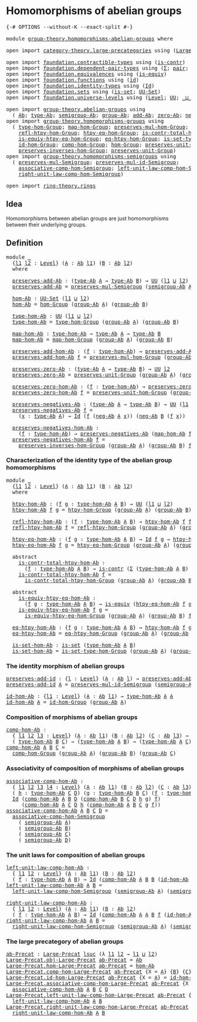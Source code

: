 # Homomorphisms of abelian groups

<pre class="Agda"><a id="44" class="Symbol">{-#</a> <a id="48" class="Keyword">OPTIONS</a> <a id="56" class="Pragma">--without-K</a> <a id="68" class="Pragma">--exact-split</a> <a id="82" class="Symbol">#-}</a>

<a id="87" class="Keyword">module</a> <a id="94" href="group-theory.homomorphisms-abelian-groups.html" class="Module">group-theory.homomorphisms-abelian-groups</a> <a id="136" class="Keyword">where</a>

<a id="143" class="Keyword">open</a> <a id="148" class="Keyword">import</a> <a id="155" href="category-theory.large-precategories.html" class="Module">category-theory.large-precategories</a> <a id="191" class="Keyword">using</a> <a id="197" class="Symbol">(</a><a id="198" href="category-theory.large-precategories.html#668" class="Record">Large-Precat</a><a id="210" class="Symbol">)</a>

<a id="213" class="Keyword">open</a> <a id="218" class="Keyword">import</a> <a id="225" href="foundation.contractible-types.html" class="Module">foundation.contractible-types</a> <a id="255" class="Keyword">using</a> <a id="261" class="Symbol">(</a><a id="262" href="foundation-core.contractible-types.html#1006" class="Function">is-contr</a><a id="270" class="Symbol">)</a>
<a id="272" class="Keyword">open</a> <a id="277" class="Keyword">import</a> <a id="284" href="foundation.dependent-pair-types.html" class="Module">foundation.dependent-pair-types</a> <a id="316" class="Keyword">using</a> <a id="322" class="Symbol">(</a><a id="323" href="foundation-core.dependent-pair-types.html#515" class="Record">Σ</a><a id="324" class="Symbol">;</a> <a id="326" href="foundation-core.dependent-pair-types.html#588" class="InductiveConstructor">pair</a><a id="330" class="Symbol">;</a> <a id="332" href="foundation-core.dependent-pair-types.html#605" class="Field">pr1</a><a id="335" class="Symbol">;</a> <a id="337" href="foundation-core.dependent-pair-types.html#617" class="Field">pr2</a><a id="340" class="Symbol">)</a>
<a id="342" class="Keyword">open</a> <a id="347" class="Keyword">import</a> <a id="354" href="foundation.equivalences.html" class="Module">foundation.equivalences</a> <a id="378" class="Keyword">using</a> <a id="384" class="Symbol">(</a><a id="385" href="foundation-core.equivalences.html#1556" class="Function">is-equiv</a><a id="393" class="Symbol">)</a>
<a id="395" class="Keyword">open</a> <a id="400" class="Keyword">import</a> <a id="407" href="foundation.functions.html" class="Module">foundation.functions</a> <a id="428" class="Keyword">using</a> <a id="434" class="Symbol">(</a><a id="435" href="foundation-core.functions.html#322" class="Function">id</a><a id="437" class="Symbol">)</a>
<a id="439" class="Keyword">open</a> <a id="444" class="Keyword">import</a> <a id="451" href="foundation.identity-types.html" class="Module">foundation.identity-types</a> <a id="477" class="Keyword">using</a> <a id="483" class="Symbol">(</a><a id="484" href="foundation-core.identity-types.html#1767" class="Datatype">Id</a><a id="486" class="Symbol">)</a>
<a id="488" class="Keyword">open</a> <a id="493" class="Keyword">import</a> <a id="500" href="foundation.sets.html" class="Module">foundation.sets</a> <a id="516" class="Keyword">using</a> <a id="522" class="Symbol">(</a><a id="523" href="foundation-core.sets.html#1113" class="Function">is-set</a><a id="529" class="Symbol">;</a> <a id="531" href="foundation-core.sets.html#1190" class="Function">UU-Set</a><a id="537" class="Symbol">)</a>
<a id="539" class="Keyword">open</a> <a id="544" class="Keyword">import</a> <a id="551" href="foundation.universe-levels.html" class="Module">foundation.universe-levels</a> <a id="578" class="Keyword">using</a> <a id="584" class="Symbol">(</a><a id="585" href="Agda.Primitive.html#597" class="Postulate">Level</a><a id="590" class="Symbol">;</a> <a id="592" href="foundation-core.universe-levels.html#235" class="Primitive">UU</a><a id="594" class="Symbol">;</a> <a id="596" href="Agda.Primitive.html#810" class="Primitive Operator">_⊔_</a><a id="599" class="Symbol">;</a> <a id="601" href="Agda.Primitive.html#780" class="Primitive">lsuc</a><a id="605" class="Symbol">)</a>

<a id="608" class="Keyword">open</a> <a id="613" class="Keyword">import</a> <a id="620" href="group-theory.abelian-groups.html" class="Module">group-theory.abelian-groups</a> <a id="648" class="Keyword">using</a>
  <a id="656" class="Symbol">(</a> <a id="658" href="group-theory.abelian-groups.html#2463" class="Function">Ab</a><a id="660" class="Symbol">;</a> <a id="662" href="group-theory.abelian-groups.html#2677" class="Function">type-Ab</a><a id="669" class="Symbol">;</a> <a id="671" href="group-theory.abelian-groups.html#3597" class="Function">semigroup-Ab</a><a id="683" class="Symbol">;</a> <a id="685" href="group-theory.abelian-groups.html#2531" class="Function">group-Ab</a><a id="693" class="Symbol">;</a> <a id="695" href="group-theory.abelian-groups.html#3024" class="Function">add-Ab</a><a id="701" class="Symbol">;</a> <a id="703" href="group-theory.abelian-groups.html#3934" class="Function">zero-Ab</a><a id="710" class="Symbol">;</a> <a id="712" href="group-theory.abelian-groups.html#4572" class="Function">neg-Ab</a><a id="718" class="Symbol">)</a>
<a id="720" class="Keyword">open</a> <a id="725" class="Keyword">import</a> <a id="732" href="group-theory.homomorphisms-groups.html" class="Module">group-theory.homomorphisms-groups</a> <a id="766" class="Keyword">using</a>
  <a id="774" class="Symbol">(</a> <a id="776" href="group-theory.homomorphisms-groups.html#1617" class="Function">type-hom-Group</a><a id="790" class="Symbol">;</a> <a id="792" href="group-theory.homomorphisms-groups.html#1746" class="Function">map-hom-Group</a><a id="805" class="Symbol">;</a> <a id="807" href="group-theory.homomorphisms-groups.html#1832" class="Function">preserves-mul-hom-Group</a><a id="830" class="Symbol">;</a> <a id="832" href="group-theory.homomorphisms-groups.html#2672" class="Function">htpy-hom-Group</a><a id="846" class="Symbol">;</a>
    <a id="852" href="group-theory.homomorphisms-groups.html#2812" class="Function">refl-htpy-hom-Group</a><a id="871" class="Symbol">;</a> <a id="873" href="group-theory.homomorphisms-groups.html#2989" class="Function">htpy-eq-hom-Group</a><a id="890" class="Symbol">;</a> <a id="892" href="group-theory.homomorphisms-groups.html#3184" class="Function">is-contr-total-htpy-hom-Group</a><a id="921" class="Symbol">;</a>
    <a id="927" href="group-theory.homomorphisms-groups.html#3459" class="Function">is-equiv-htpy-eq-hom-Group</a><a id="953" class="Symbol">;</a> <a id="955" href="group-theory.homomorphisms-groups.html#3909" class="Function">eq-htpy-hom-Group</a><a id="972" class="Symbol">;</a> <a id="974" href="group-theory.homomorphisms-groups.html#4077" class="Function">is-set-type-hom-Group</a><a id="995" class="Symbol">;</a>
    <a id="1001" href="group-theory.homomorphisms-groups.html#2074" class="Function">id-hom-Group</a><a id="1013" class="Symbol">;</a> <a id="1015" href="group-theory.homomorphisms-groups.html#2243" class="Function">comp-hom-Group</a><a id="1029" class="Symbol">;</a> <a id="1031" href="group-theory.homomorphisms-groups.html#4228" class="Function">hom-Group</a><a id="1040" class="Symbol">;</a> <a id="1042" href="group-theory.homomorphisms-groups.html#5799" class="Function">preserves-unit-hom-Group</a><a id="1066" class="Symbol">;</a>
    <a id="1072" href="group-theory.homomorphisms-groups.html#7312" class="Function">preserves-inverses-hom-Group</a><a id="1100" class="Symbol">;</a> <a id="1102" href="group-theory.homomorphisms-groups.html#5658" class="Function">preserves-unit-Group</a><a id="1122" class="Symbol">)</a>
<a id="1124" class="Keyword">open</a> <a id="1129" class="Keyword">import</a> <a id="1136" href="group-theory.homomorphisms-semigroups.html" class="Module">group-theory.homomorphisms-semigroups</a> <a id="1174" class="Keyword">using</a>
  <a id="1182" class="Symbol">(</a> <a id="1184" href="group-theory.homomorphisms-semigroups.html#1922" class="Function">preserves-mul-Semigroup</a><a id="1207" class="Symbol">;</a> <a id="1209" href="group-theory.homomorphisms-semigroups.html#4537" class="Function">preserves-mul-id-Semigroup</a><a id="1235" class="Symbol">;</a>
    <a id="1241" href="group-theory.homomorphisms-semigroups.html#5530" class="Function">associative-comp-hom-Semigroup</a><a id="1271" class="Symbol">;</a> <a id="1273" href="group-theory.homomorphisms-semigroups.html#6121" class="Function">left-unit-law-comp-hom-Semigroup</a><a id="1305" class="Symbol">;</a>
    <a id="1311" href="group-theory.homomorphisms-semigroups.html#6494" class="Function">right-unit-law-comp-hom-Semigroup</a><a id="1344" class="Symbol">)</a>

<a id="1347" class="Keyword">open</a> <a id="1352" class="Keyword">import</a> <a id="1359" href="ring-theory.rings.html" class="Module">ring-theory.rings</a>
</pre>
## Idea

Homomorphisms between abelian groups are just homomorphisms between their underlying groups.

## Definition

<pre class="Agda"><a id="1508" class="Keyword">module</a> <a id="1515" href="group-theory.homomorphisms-abelian-groups.html#1515" class="Module">_</a>
  <a id="1519" class="Symbol">{</a><a id="1520" href="group-theory.homomorphisms-abelian-groups.html#1520" class="Bound">l1</a> <a id="1523" href="group-theory.homomorphisms-abelian-groups.html#1523" class="Bound">l2</a> <a id="1526" class="Symbol">:</a> <a id="1528" href="Agda.Primitive.html#597" class="Postulate">Level</a><a id="1533" class="Symbol">}</a> <a id="1535" class="Symbol">(</a><a id="1536" href="group-theory.homomorphisms-abelian-groups.html#1536" class="Bound">A</a> <a id="1538" class="Symbol">:</a> <a id="1540" href="group-theory.abelian-groups.html#2463" class="Function">Ab</a> <a id="1543" href="group-theory.homomorphisms-abelian-groups.html#1520" class="Bound">l1</a><a id="1545" class="Symbol">)</a> <a id="1547" class="Symbol">(</a><a id="1548" href="group-theory.homomorphisms-abelian-groups.html#1548" class="Bound">B</a> <a id="1550" class="Symbol">:</a> <a id="1552" href="group-theory.abelian-groups.html#2463" class="Function">Ab</a> <a id="1555" href="group-theory.homomorphisms-abelian-groups.html#1523" class="Bound">l2</a><a id="1557" class="Symbol">)</a>
  <a id="1561" class="Keyword">where</a>
  
  <a id="1572" href="group-theory.homomorphisms-abelian-groups.html#1572" class="Function">preserves-add-Ab</a> <a id="1589" class="Symbol">:</a> <a id="1591" class="Symbol">(</a><a id="1592" href="group-theory.abelian-groups.html#2677" class="Function">type-Ab</a> <a id="1600" href="group-theory.homomorphisms-abelian-groups.html#1536" class="Bound">A</a> <a id="1602" class="Symbol">→</a> <a id="1604" href="group-theory.abelian-groups.html#2677" class="Function">type-Ab</a> <a id="1612" href="group-theory.homomorphisms-abelian-groups.html#1548" class="Bound">B</a><a id="1613" class="Symbol">)</a> <a id="1615" class="Symbol">→</a> <a id="1617" href="foundation-core.universe-levels.html#235" class="Primitive">UU</a> <a id="1620" class="Symbol">(</a><a id="1621" href="group-theory.homomorphisms-abelian-groups.html#1520" class="Bound">l1</a> <a id="1624" href="Agda.Primitive.html#810" class="Primitive Operator">⊔</a> <a id="1626" href="group-theory.homomorphisms-abelian-groups.html#1523" class="Bound">l2</a><a id="1628" class="Symbol">)</a>
  <a id="1632" href="group-theory.homomorphisms-abelian-groups.html#1572" class="Function">preserves-add-Ab</a> <a id="1649" class="Symbol">=</a> <a id="1651" href="group-theory.homomorphisms-semigroups.html#1922" class="Function">preserves-mul-Semigroup</a> <a id="1675" class="Symbol">(</a><a id="1676" href="group-theory.abelian-groups.html#3597" class="Function">semigroup-Ab</a> <a id="1689" href="group-theory.homomorphisms-abelian-groups.html#1536" class="Bound">A</a><a id="1690" class="Symbol">)</a> <a id="1692" class="Symbol">(</a><a id="1693" href="group-theory.abelian-groups.html#3597" class="Function">semigroup-Ab</a> <a id="1706" href="group-theory.homomorphisms-abelian-groups.html#1548" class="Bound">B</a><a id="1707" class="Symbol">)</a>

  <a id="1712" href="group-theory.homomorphisms-abelian-groups.html#1712" class="Function">hom-Ab</a> <a id="1719" class="Symbol">:</a> <a id="1721" href="foundation-core.sets.html#1190" class="Function">UU-Set</a> <a id="1728" class="Symbol">(</a><a id="1729" href="group-theory.homomorphisms-abelian-groups.html#1520" class="Bound">l1</a> <a id="1732" href="Agda.Primitive.html#810" class="Primitive Operator">⊔</a> <a id="1734" href="group-theory.homomorphisms-abelian-groups.html#1523" class="Bound">l2</a><a id="1736" class="Symbol">)</a>
  <a id="1740" href="group-theory.homomorphisms-abelian-groups.html#1712" class="Function">hom-Ab</a> <a id="1747" class="Symbol">=</a> <a id="1749" href="group-theory.homomorphisms-groups.html#4228" class="Function">hom-Group</a> <a id="1759" class="Symbol">(</a><a id="1760" href="group-theory.abelian-groups.html#2531" class="Function">group-Ab</a> <a id="1769" href="group-theory.homomorphisms-abelian-groups.html#1536" class="Bound">A</a><a id="1770" class="Symbol">)</a> <a id="1772" class="Symbol">(</a><a id="1773" href="group-theory.abelian-groups.html#2531" class="Function">group-Ab</a> <a id="1782" href="group-theory.homomorphisms-abelian-groups.html#1548" class="Bound">B</a><a id="1783" class="Symbol">)</a>

  <a id="1788" href="group-theory.homomorphisms-abelian-groups.html#1788" class="Function">type-hom-Ab</a> <a id="1800" class="Symbol">:</a> <a id="1802" href="foundation-core.universe-levels.html#235" class="Primitive">UU</a> <a id="1805" class="Symbol">(</a><a id="1806" href="group-theory.homomorphisms-abelian-groups.html#1520" class="Bound">l1</a> <a id="1809" href="Agda.Primitive.html#810" class="Primitive Operator">⊔</a> <a id="1811" href="group-theory.homomorphisms-abelian-groups.html#1523" class="Bound">l2</a><a id="1813" class="Symbol">)</a>
  <a id="1817" href="group-theory.homomorphisms-abelian-groups.html#1788" class="Function">type-hom-Ab</a> <a id="1829" class="Symbol">=</a> <a id="1831" href="group-theory.homomorphisms-groups.html#1617" class="Function">type-hom-Group</a> <a id="1846" class="Symbol">(</a><a id="1847" href="group-theory.abelian-groups.html#2531" class="Function">group-Ab</a> <a id="1856" href="group-theory.homomorphisms-abelian-groups.html#1536" class="Bound">A</a><a id="1857" class="Symbol">)</a> <a id="1859" class="Symbol">(</a><a id="1860" href="group-theory.abelian-groups.html#2531" class="Function">group-Ab</a> <a id="1869" href="group-theory.homomorphisms-abelian-groups.html#1548" class="Bound">B</a><a id="1870" class="Symbol">)</a>

  <a id="1875" href="group-theory.homomorphisms-abelian-groups.html#1875" class="Function">map-hom-Ab</a> <a id="1886" class="Symbol">:</a> <a id="1888" href="group-theory.homomorphisms-abelian-groups.html#1788" class="Function">type-hom-Ab</a> <a id="1900" class="Symbol">→</a> <a id="1902" href="group-theory.abelian-groups.html#2677" class="Function">type-Ab</a> <a id="1910" href="group-theory.homomorphisms-abelian-groups.html#1536" class="Bound">A</a> <a id="1912" class="Symbol">→</a> <a id="1914" href="group-theory.abelian-groups.html#2677" class="Function">type-Ab</a> <a id="1922" href="group-theory.homomorphisms-abelian-groups.html#1548" class="Bound">B</a>
  <a id="1926" href="group-theory.homomorphisms-abelian-groups.html#1875" class="Function">map-hom-Ab</a> <a id="1937" class="Symbol">=</a> <a id="1939" href="group-theory.homomorphisms-groups.html#1746" class="Function">map-hom-Group</a> <a id="1953" class="Symbol">(</a><a id="1954" href="group-theory.abelian-groups.html#2531" class="Function">group-Ab</a> <a id="1963" href="group-theory.homomorphisms-abelian-groups.html#1536" class="Bound">A</a><a id="1964" class="Symbol">)</a> <a id="1966" class="Symbol">(</a><a id="1967" href="group-theory.abelian-groups.html#2531" class="Function">group-Ab</a> <a id="1976" href="group-theory.homomorphisms-abelian-groups.html#1548" class="Bound">B</a><a id="1977" class="Symbol">)</a>

  <a id="1982" href="group-theory.homomorphisms-abelian-groups.html#1982" class="Function">preserves-add-hom-Ab</a> <a id="2003" class="Symbol">:</a> <a id="2005" class="Symbol">(</a><a id="2006" href="group-theory.homomorphisms-abelian-groups.html#2006" class="Bound">f</a> <a id="2008" class="Symbol">:</a> <a id="2010" href="group-theory.homomorphisms-abelian-groups.html#1788" class="Function">type-hom-Ab</a><a id="2021" class="Symbol">)</a> <a id="2023" class="Symbol">→</a> <a id="2025" href="group-theory.homomorphisms-abelian-groups.html#1572" class="Function">preserves-add-Ab</a> <a id="2042" class="Symbol">(</a><a id="2043" href="group-theory.homomorphisms-abelian-groups.html#1875" class="Function">map-hom-Ab</a> <a id="2054" href="group-theory.homomorphisms-abelian-groups.html#2006" class="Bound">f</a><a id="2055" class="Symbol">)</a>
  <a id="2059" href="group-theory.homomorphisms-abelian-groups.html#1982" class="Function">preserves-add-hom-Ab</a> <a id="2080" href="group-theory.homomorphisms-abelian-groups.html#2080" class="Bound">f</a> <a id="2082" class="Symbol">=</a> <a id="2084" href="group-theory.homomorphisms-groups.html#1832" class="Function">preserves-mul-hom-Group</a> <a id="2108" class="Symbol">(</a><a id="2109" href="group-theory.abelian-groups.html#2531" class="Function">group-Ab</a> <a id="2118" href="group-theory.homomorphisms-abelian-groups.html#1536" class="Bound">A</a><a id="2119" class="Symbol">)</a> <a id="2121" class="Symbol">(</a><a id="2122" href="group-theory.abelian-groups.html#2531" class="Function">group-Ab</a> <a id="2131" href="group-theory.homomorphisms-abelian-groups.html#1548" class="Bound">B</a><a id="2132" class="Symbol">)</a> <a id="2134" href="group-theory.homomorphisms-abelian-groups.html#2080" class="Bound">f</a>

  <a id="2139" href="group-theory.homomorphisms-abelian-groups.html#2139" class="Function">preserves-zero-Ab</a> <a id="2157" class="Symbol">:</a> <a id="2159" class="Symbol">(</a><a id="2160" href="group-theory.abelian-groups.html#2677" class="Function">type-Ab</a> <a id="2168" href="group-theory.homomorphisms-abelian-groups.html#1536" class="Bound">A</a> <a id="2170" class="Symbol">→</a> <a id="2172" href="group-theory.abelian-groups.html#2677" class="Function">type-Ab</a> <a id="2180" href="group-theory.homomorphisms-abelian-groups.html#1548" class="Bound">B</a><a id="2181" class="Symbol">)</a> <a id="2183" class="Symbol">→</a> <a id="2185" href="foundation-core.universe-levels.html#235" class="Primitive">UU</a> <a id="2188" href="group-theory.homomorphisms-abelian-groups.html#1523" class="Bound">l2</a>
  <a id="2193" href="group-theory.homomorphisms-abelian-groups.html#2139" class="Function">preserves-zero-Ab</a> <a id="2211" class="Symbol">=</a> <a id="2213" href="group-theory.homomorphisms-groups.html#5658" class="Function">preserves-unit-Group</a> <a id="2234" class="Symbol">(</a><a id="2235" href="group-theory.abelian-groups.html#2531" class="Function">group-Ab</a> <a id="2244" href="group-theory.homomorphisms-abelian-groups.html#1536" class="Bound">A</a><a id="2245" class="Symbol">)</a> <a id="2247" class="Symbol">(</a><a id="2248" href="group-theory.abelian-groups.html#2531" class="Function">group-Ab</a> <a id="2257" href="group-theory.homomorphisms-abelian-groups.html#1548" class="Bound">B</a><a id="2258" class="Symbol">)</a>

  <a id="2263" href="group-theory.homomorphisms-abelian-groups.html#2263" class="Function">preserves-zero-hom-Ab</a> <a id="2285" class="Symbol">:</a> <a id="2287" class="Symbol">(</a><a id="2288" href="group-theory.homomorphisms-abelian-groups.html#2288" class="Bound">f</a> <a id="2290" class="Symbol">:</a> <a id="2292" href="group-theory.homomorphisms-abelian-groups.html#1788" class="Function">type-hom-Ab</a><a id="2303" class="Symbol">)</a> <a id="2305" class="Symbol">→</a> <a id="2307" href="group-theory.homomorphisms-abelian-groups.html#2139" class="Function">preserves-zero-Ab</a> <a id="2325" class="Symbol">(</a><a id="2326" href="group-theory.homomorphisms-abelian-groups.html#1875" class="Function">map-hom-Ab</a> <a id="2337" href="group-theory.homomorphisms-abelian-groups.html#2288" class="Bound">f</a><a id="2338" class="Symbol">)</a>
  <a id="2342" href="group-theory.homomorphisms-abelian-groups.html#2263" class="Function">preserves-zero-hom-Ab</a> <a id="2364" href="group-theory.homomorphisms-abelian-groups.html#2364" class="Bound">f</a> <a id="2366" class="Symbol">=</a> <a id="2368" href="group-theory.homomorphisms-groups.html#5799" class="Function">preserves-unit-hom-Group</a> <a id="2393" class="Symbol">(</a><a id="2394" href="group-theory.abelian-groups.html#2531" class="Function">group-Ab</a> <a id="2403" href="group-theory.homomorphisms-abelian-groups.html#1536" class="Bound">A</a><a id="2404" class="Symbol">)</a> <a id="2406" class="Symbol">(</a><a id="2407" href="group-theory.abelian-groups.html#2531" class="Function">group-Ab</a> <a id="2416" href="group-theory.homomorphisms-abelian-groups.html#1548" class="Bound">B</a><a id="2417" class="Symbol">)</a> <a id="2419" href="group-theory.homomorphisms-abelian-groups.html#2364" class="Bound">f</a>

  <a id="2424" href="group-theory.homomorphisms-abelian-groups.html#2424" class="Function">preserves-negatives-Ab</a> <a id="2447" class="Symbol">:</a> <a id="2449" class="Symbol">(</a><a id="2450" href="group-theory.abelian-groups.html#2677" class="Function">type-Ab</a> <a id="2458" href="group-theory.homomorphisms-abelian-groups.html#1536" class="Bound">A</a> <a id="2460" class="Symbol">→</a> <a id="2462" href="group-theory.abelian-groups.html#2677" class="Function">type-Ab</a> <a id="2470" href="group-theory.homomorphisms-abelian-groups.html#1548" class="Bound">B</a><a id="2471" class="Symbol">)</a> <a id="2473" class="Symbol">→</a> <a id="2475" href="foundation-core.universe-levels.html#235" class="Primitive">UU</a> <a id="2478" class="Symbol">(</a><a id="2479" href="group-theory.homomorphisms-abelian-groups.html#1520" class="Bound">l1</a> <a id="2482" href="Agda.Primitive.html#810" class="Primitive Operator">⊔</a> <a id="2484" href="group-theory.homomorphisms-abelian-groups.html#1523" class="Bound">l2</a><a id="2486" class="Symbol">)</a>
  <a id="2490" href="group-theory.homomorphisms-abelian-groups.html#2424" class="Function">preserves-negatives-Ab</a> <a id="2513" href="group-theory.homomorphisms-abelian-groups.html#2513" class="Bound">f</a> <a id="2515" class="Symbol">=</a>
    <a id="2521" class="Symbol">(</a><a id="2522" href="group-theory.homomorphisms-abelian-groups.html#2522" class="Bound">x</a> <a id="2524" class="Symbol">:</a> <a id="2526" href="group-theory.abelian-groups.html#2677" class="Function">type-Ab</a> <a id="2534" href="group-theory.homomorphisms-abelian-groups.html#1536" class="Bound">A</a><a id="2535" class="Symbol">)</a> <a id="2537" class="Symbol">→</a> <a id="2539" href="foundation-core.identity-types.html#1767" class="Datatype">Id</a> <a id="2542" class="Symbol">(</a><a id="2543" href="group-theory.homomorphisms-abelian-groups.html#2513" class="Bound">f</a> <a id="2545" class="Symbol">(</a><a id="2546" href="group-theory.abelian-groups.html#4572" class="Function">neg-Ab</a> <a id="2553" href="group-theory.homomorphisms-abelian-groups.html#1536" class="Bound">A</a> <a id="2555" href="group-theory.homomorphisms-abelian-groups.html#2522" class="Bound">x</a><a id="2556" class="Symbol">))</a> <a id="2559" class="Symbol">(</a><a id="2560" href="group-theory.abelian-groups.html#4572" class="Function">neg-Ab</a> <a id="2567" href="group-theory.homomorphisms-abelian-groups.html#1548" class="Bound">B</a> <a id="2569" class="Symbol">(</a><a id="2570" href="group-theory.homomorphisms-abelian-groups.html#2513" class="Bound">f</a> <a id="2572" href="group-theory.homomorphisms-abelian-groups.html#2522" class="Bound">x</a><a id="2573" class="Symbol">))</a>

  <a id="2579" href="group-theory.homomorphisms-abelian-groups.html#2579" class="Function">preserves-negatives-hom-Ab</a> <a id="2606" class="Symbol">:</a>
    <a id="2612" class="Symbol">(</a><a id="2613" href="group-theory.homomorphisms-abelian-groups.html#2613" class="Bound">f</a> <a id="2615" class="Symbol">:</a> <a id="2617" href="group-theory.homomorphisms-abelian-groups.html#1788" class="Function">type-hom-Ab</a><a id="2628" class="Symbol">)</a> <a id="2630" class="Symbol">→</a> <a id="2632" href="group-theory.homomorphisms-abelian-groups.html#2424" class="Function">preserves-negatives-Ab</a> <a id="2655" class="Symbol">(</a><a id="2656" href="group-theory.homomorphisms-abelian-groups.html#1875" class="Function">map-hom-Ab</a> <a id="2667" href="group-theory.homomorphisms-abelian-groups.html#2613" class="Bound">f</a><a id="2668" class="Symbol">)</a>
  <a id="2672" href="group-theory.homomorphisms-abelian-groups.html#2579" class="Function">preserves-negatives-hom-Ab</a> <a id="2699" href="group-theory.homomorphisms-abelian-groups.html#2699" class="Bound">f</a> <a id="2701" class="Symbol">=</a>
    <a id="2707" href="group-theory.homomorphisms-groups.html#7312" class="Function">preserves-inverses-hom-Group</a> <a id="2736" class="Symbol">(</a><a id="2737" href="group-theory.abelian-groups.html#2531" class="Function">group-Ab</a> <a id="2746" href="group-theory.homomorphisms-abelian-groups.html#1536" class="Bound">A</a><a id="2747" class="Symbol">)</a> <a id="2749" class="Symbol">(</a><a id="2750" href="group-theory.abelian-groups.html#2531" class="Function">group-Ab</a> <a id="2759" href="group-theory.homomorphisms-abelian-groups.html#1548" class="Bound">B</a><a id="2760" class="Symbol">)</a> <a id="2762" href="group-theory.homomorphisms-abelian-groups.html#2699" class="Bound">f</a>
</pre>
### Characterization of the identity type of the abelian group homomorphisms

<pre class="Agda"><a id="2855" class="Keyword">module</a> <a id="2862" href="group-theory.homomorphisms-abelian-groups.html#2862" class="Module">_</a>
  <a id="2866" class="Symbol">{</a><a id="2867" href="group-theory.homomorphisms-abelian-groups.html#2867" class="Bound">l1</a> <a id="2870" href="group-theory.homomorphisms-abelian-groups.html#2870" class="Bound">l2</a> <a id="2873" class="Symbol">:</a> <a id="2875" href="Agda.Primitive.html#597" class="Postulate">Level</a><a id="2880" class="Symbol">}</a> <a id="2882" class="Symbol">(</a><a id="2883" href="group-theory.homomorphisms-abelian-groups.html#2883" class="Bound">A</a> <a id="2885" class="Symbol">:</a> <a id="2887" href="group-theory.abelian-groups.html#2463" class="Function">Ab</a> <a id="2890" href="group-theory.homomorphisms-abelian-groups.html#2867" class="Bound">l1</a><a id="2892" class="Symbol">)</a> <a id="2894" class="Symbol">(</a><a id="2895" href="group-theory.homomorphisms-abelian-groups.html#2895" class="Bound">B</a> <a id="2897" class="Symbol">:</a> <a id="2899" href="group-theory.abelian-groups.html#2463" class="Function">Ab</a> <a id="2902" href="group-theory.homomorphisms-abelian-groups.html#2870" class="Bound">l2</a><a id="2904" class="Symbol">)</a>
  <a id="2908" class="Keyword">where</a>
  
  <a id="2919" href="group-theory.homomorphisms-abelian-groups.html#2919" class="Function">htpy-hom-Ab</a> <a id="2931" class="Symbol">:</a> <a id="2933" class="Symbol">(</a><a id="2934" href="group-theory.homomorphisms-abelian-groups.html#2934" class="Bound">f</a> <a id="2936" href="group-theory.homomorphisms-abelian-groups.html#2936" class="Bound">g</a> <a id="2938" class="Symbol">:</a> <a id="2940" href="group-theory.homomorphisms-abelian-groups.html#1788" class="Function">type-hom-Ab</a> <a id="2952" href="group-theory.homomorphisms-abelian-groups.html#2883" class="Bound">A</a> <a id="2954" href="group-theory.homomorphisms-abelian-groups.html#2895" class="Bound">B</a><a id="2955" class="Symbol">)</a> <a id="2957" class="Symbol">→</a> <a id="2959" href="foundation-core.universe-levels.html#235" class="Primitive">UU</a> <a id="2962" class="Symbol">(</a><a id="2963" href="group-theory.homomorphisms-abelian-groups.html#2867" class="Bound">l1</a> <a id="2966" href="Agda.Primitive.html#810" class="Primitive Operator">⊔</a> <a id="2968" href="group-theory.homomorphisms-abelian-groups.html#2870" class="Bound">l2</a><a id="2970" class="Symbol">)</a>
  <a id="2974" href="group-theory.homomorphisms-abelian-groups.html#2919" class="Function">htpy-hom-Ab</a> <a id="2986" href="group-theory.homomorphisms-abelian-groups.html#2986" class="Bound">f</a> <a id="2988" href="group-theory.homomorphisms-abelian-groups.html#2988" class="Bound">g</a> <a id="2990" class="Symbol">=</a> <a id="2992" href="group-theory.homomorphisms-groups.html#2672" class="Function">htpy-hom-Group</a> <a id="3007" class="Symbol">(</a><a id="3008" href="group-theory.abelian-groups.html#2531" class="Function">group-Ab</a> <a id="3017" href="group-theory.homomorphisms-abelian-groups.html#2883" class="Bound">A</a><a id="3018" class="Symbol">)</a> <a id="3020" class="Symbol">(</a><a id="3021" href="group-theory.abelian-groups.html#2531" class="Function">group-Ab</a> <a id="3030" href="group-theory.homomorphisms-abelian-groups.html#2895" class="Bound">B</a><a id="3031" class="Symbol">)</a> <a id="3033" href="group-theory.homomorphisms-abelian-groups.html#2986" class="Bound">f</a> <a id="3035" href="group-theory.homomorphisms-abelian-groups.html#2988" class="Bound">g</a>

  <a id="3040" href="group-theory.homomorphisms-abelian-groups.html#3040" class="Function">refl-htpy-hom-Ab</a> <a id="3057" class="Symbol">:</a> <a id="3059" class="Symbol">(</a><a id="3060" href="group-theory.homomorphisms-abelian-groups.html#3060" class="Bound">f</a> <a id="3062" class="Symbol">:</a> <a id="3064" href="group-theory.homomorphisms-abelian-groups.html#1788" class="Function">type-hom-Ab</a> <a id="3076" href="group-theory.homomorphisms-abelian-groups.html#2883" class="Bound">A</a> <a id="3078" href="group-theory.homomorphisms-abelian-groups.html#2895" class="Bound">B</a><a id="3079" class="Symbol">)</a> <a id="3081" class="Symbol">→</a> <a id="3083" href="group-theory.homomorphisms-abelian-groups.html#2919" class="Function">htpy-hom-Ab</a> <a id="3095" href="group-theory.homomorphisms-abelian-groups.html#3060" class="Bound">f</a> <a id="3097" href="group-theory.homomorphisms-abelian-groups.html#3060" class="Bound">f</a>
  <a id="3101" href="group-theory.homomorphisms-abelian-groups.html#3040" class="Function">refl-htpy-hom-Ab</a> <a id="3118" href="group-theory.homomorphisms-abelian-groups.html#3118" class="Bound">f</a> <a id="3120" class="Symbol">=</a> <a id="3122" href="group-theory.homomorphisms-groups.html#2812" class="Function">refl-htpy-hom-Group</a> <a id="3142" class="Symbol">(</a><a id="3143" href="group-theory.abelian-groups.html#2531" class="Function">group-Ab</a> <a id="3152" href="group-theory.homomorphisms-abelian-groups.html#2883" class="Bound">A</a><a id="3153" class="Symbol">)</a> <a id="3155" class="Symbol">(</a><a id="3156" href="group-theory.abelian-groups.html#2531" class="Function">group-Ab</a> <a id="3165" href="group-theory.homomorphisms-abelian-groups.html#2895" class="Bound">B</a><a id="3166" class="Symbol">)</a> <a id="3168" href="group-theory.homomorphisms-abelian-groups.html#3118" class="Bound">f</a>

  <a id="3173" href="group-theory.homomorphisms-abelian-groups.html#3173" class="Function">htpy-eq-hom-Ab</a> <a id="3188" class="Symbol">:</a> <a id="3190" class="Symbol">(</a><a id="3191" href="group-theory.homomorphisms-abelian-groups.html#3191" class="Bound">f</a> <a id="3193" href="group-theory.homomorphisms-abelian-groups.html#3193" class="Bound">g</a> <a id="3195" class="Symbol">:</a> <a id="3197" href="group-theory.homomorphisms-abelian-groups.html#1788" class="Function">type-hom-Ab</a> <a id="3209" href="group-theory.homomorphisms-abelian-groups.html#2883" class="Bound">A</a> <a id="3211" href="group-theory.homomorphisms-abelian-groups.html#2895" class="Bound">B</a><a id="3212" class="Symbol">)</a> <a id="3214" class="Symbol">→</a> <a id="3216" href="foundation-core.identity-types.html#1767" class="Datatype">Id</a> <a id="3219" href="group-theory.homomorphisms-abelian-groups.html#3191" class="Bound">f</a> <a id="3221" href="group-theory.homomorphisms-abelian-groups.html#3193" class="Bound">g</a> <a id="3223" class="Symbol">→</a> <a id="3225" href="group-theory.homomorphisms-abelian-groups.html#2919" class="Function">htpy-hom-Ab</a> <a id="3237" href="group-theory.homomorphisms-abelian-groups.html#3191" class="Bound">f</a> <a id="3239" href="group-theory.homomorphisms-abelian-groups.html#3193" class="Bound">g</a>
  <a id="3243" href="group-theory.homomorphisms-abelian-groups.html#3173" class="Function">htpy-eq-hom-Ab</a> <a id="3258" href="group-theory.homomorphisms-abelian-groups.html#3258" class="Bound">f</a> <a id="3260" href="group-theory.homomorphisms-abelian-groups.html#3260" class="Bound">g</a> <a id="3262" class="Symbol">=</a> <a id="3264" href="group-theory.homomorphisms-groups.html#2989" class="Function">htpy-eq-hom-Group</a> <a id="3282" class="Symbol">(</a><a id="3283" href="group-theory.abelian-groups.html#2531" class="Function">group-Ab</a> <a id="3292" href="group-theory.homomorphisms-abelian-groups.html#2883" class="Bound">A</a><a id="3293" class="Symbol">)</a> <a id="3295" class="Symbol">(</a><a id="3296" href="group-theory.abelian-groups.html#2531" class="Function">group-Ab</a> <a id="3305" href="group-theory.homomorphisms-abelian-groups.html#2895" class="Bound">B</a><a id="3306" class="Symbol">)</a> <a id="3308" href="group-theory.homomorphisms-abelian-groups.html#3258" class="Bound">f</a> <a id="3310" href="group-theory.homomorphisms-abelian-groups.html#3260" class="Bound">g</a>

  <a id="3315" class="Keyword">abstract</a>
    <a id="3328" href="group-theory.homomorphisms-abelian-groups.html#3328" class="Function">is-contr-total-htpy-hom-Ab</a> <a id="3355" class="Symbol">:</a>
      <a id="3363" class="Symbol">(</a><a id="3364" href="group-theory.homomorphisms-abelian-groups.html#3364" class="Bound">f</a> <a id="3366" class="Symbol">:</a> <a id="3368" href="group-theory.homomorphisms-abelian-groups.html#1788" class="Function">type-hom-Ab</a> <a id="3380" href="group-theory.homomorphisms-abelian-groups.html#2883" class="Bound">A</a> <a id="3382" href="group-theory.homomorphisms-abelian-groups.html#2895" class="Bound">B</a><a id="3383" class="Symbol">)</a> <a id="3385" class="Symbol">→</a> <a id="3387" href="foundation-core.contractible-types.html#1006" class="Function">is-contr</a> <a id="3396" class="Symbol">(</a><a id="3397" href="foundation-core.dependent-pair-types.html#515" class="Record">Σ</a> <a id="3399" class="Symbol">(</a><a id="3400" href="group-theory.homomorphisms-abelian-groups.html#1788" class="Function">type-hom-Ab</a> <a id="3412" href="group-theory.homomorphisms-abelian-groups.html#2883" class="Bound">A</a> <a id="3414" href="group-theory.homomorphisms-abelian-groups.html#2895" class="Bound">B</a><a id="3415" class="Symbol">)</a> <a id="3417" class="Symbol">(</a><a id="3418" href="group-theory.homomorphisms-abelian-groups.html#2919" class="Function">htpy-hom-Ab</a> <a id="3430" href="group-theory.homomorphisms-abelian-groups.html#3364" class="Bound">f</a><a id="3431" class="Symbol">))</a>
    <a id="3438" href="group-theory.homomorphisms-abelian-groups.html#3328" class="Function">is-contr-total-htpy-hom-Ab</a> <a id="3465" href="group-theory.homomorphisms-abelian-groups.html#3465" class="Bound">f</a> <a id="3467" class="Symbol">=</a>
      <a id="3475" href="group-theory.homomorphisms-groups.html#3184" class="Function">is-contr-total-htpy-hom-Group</a> <a id="3505" class="Symbol">(</a><a id="3506" href="group-theory.abelian-groups.html#2531" class="Function">group-Ab</a> <a id="3515" href="group-theory.homomorphisms-abelian-groups.html#2883" class="Bound">A</a><a id="3516" class="Symbol">)</a> <a id="3518" class="Symbol">(</a><a id="3519" href="group-theory.abelian-groups.html#2531" class="Function">group-Ab</a> <a id="3528" href="group-theory.homomorphisms-abelian-groups.html#2895" class="Bound">B</a><a id="3529" class="Symbol">)</a> <a id="3531" href="group-theory.homomorphisms-abelian-groups.html#3465" class="Bound">f</a>

  <a id="3536" class="Keyword">abstract</a>
    <a id="3549" href="group-theory.homomorphisms-abelian-groups.html#3549" class="Function">is-equiv-htpy-eq-hom-Ab</a> <a id="3573" class="Symbol">:</a>
      <a id="3581" class="Symbol">(</a><a id="3582" href="group-theory.homomorphisms-abelian-groups.html#3582" class="Bound">f</a> <a id="3584" href="group-theory.homomorphisms-abelian-groups.html#3584" class="Bound">g</a> <a id="3586" class="Symbol">:</a> <a id="3588" href="group-theory.homomorphisms-abelian-groups.html#1788" class="Function">type-hom-Ab</a> <a id="3600" href="group-theory.homomorphisms-abelian-groups.html#2883" class="Bound">A</a> <a id="3602" href="group-theory.homomorphisms-abelian-groups.html#2895" class="Bound">B</a><a id="3603" class="Symbol">)</a> <a id="3605" class="Symbol">→</a> <a id="3607" href="foundation-core.equivalences.html#1556" class="Function">is-equiv</a> <a id="3616" class="Symbol">(</a><a id="3617" href="group-theory.homomorphisms-abelian-groups.html#3173" class="Function">htpy-eq-hom-Ab</a> <a id="3632" href="group-theory.homomorphisms-abelian-groups.html#3582" class="Bound">f</a> <a id="3634" href="group-theory.homomorphisms-abelian-groups.html#3584" class="Bound">g</a><a id="3635" class="Symbol">)</a>
    <a id="3641" href="group-theory.homomorphisms-abelian-groups.html#3549" class="Function">is-equiv-htpy-eq-hom-Ab</a> <a id="3665" href="group-theory.homomorphisms-abelian-groups.html#3665" class="Bound">f</a> <a id="3667" href="group-theory.homomorphisms-abelian-groups.html#3667" class="Bound">g</a> <a id="3669" class="Symbol">=</a>
      <a id="3677" href="group-theory.homomorphisms-groups.html#3459" class="Function">is-equiv-htpy-eq-hom-Group</a> <a id="3704" class="Symbol">(</a><a id="3705" href="group-theory.abelian-groups.html#2531" class="Function">group-Ab</a> <a id="3714" href="group-theory.homomorphisms-abelian-groups.html#2883" class="Bound">A</a><a id="3715" class="Symbol">)</a> <a id="3717" class="Symbol">(</a><a id="3718" href="group-theory.abelian-groups.html#2531" class="Function">group-Ab</a> <a id="3727" href="group-theory.homomorphisms-abelian-groups.html#2895" class="Bound">B</a><a id="3728" class="Symbol">)</a> <a id="3730" href="group-theory.homomorphisms-abelian-groups.html#3665" class="Bound">f</a> <a id="3732" href="group-theory.homomorphisms-abelian-groups.html#3667" class="Bound">g</a>

  <a id="3737" href="group-theory.homomorphisms-abelian-groups.html#3737" class="Function">eq-htpy-hom-Ab</a> <a id="3752" class="Symbol">:</a> <a id="3754" class="Symbol">{</a><a id="3755" href="group-theory.homomorphisms-abelian-groups.html#3755" class="Bound">f</a> <a id="3757" href="group-theory.homomorphisms-abelian-groups.html#3757" class="Bound">g</a> <a id="3759" class="Symbol">:</a> <a id="3761" href="group-theory.homomorphisms-abelian-groups.html#1788" class="Function">type-hom-Ab</a> <a id="3773" href="group-theory.homomorphisms-abelian-groups.html#2883" class="Bound">A</a> <a id="3775" href="group-theory.homomorphisms-abelian-groups.html#2895" class="Bound">B</a><a id="3776" class="Symbol">}</a> <a id="3778" class="Symbol">→</a> <a id="3780" href="group-theory.homomorphisms-abelian-groups.html#2919" class="Function">htpy-hom-Ab</a> <a id="3792" href="group-theory.homomorphisms-abelian-groups.html#3755" class="Bound">f</a> <a id="3794" href="group-theory.homomorphisms-abelian-groups.html#3757" class="Bound">g</a> <a id="3796" class="Symbol">→</a> <a id="3798" href="foundation-core.identity-types.html#1767" class="Datatype">Id</a> <a id="3801" href="group-theory.homomorphisms-abelian-groups.html#3755" class="Bound">f</a> <a id="3803" href="group-theory.homomorphisms-abelian-groups.html#3757" class="Bound">g</a>
  <a id="3807" href="group-theory.homomorphisms-abelian-groups.html#3737" class="Function">eq-htpy-hom-Ab</a> <a id="3822" class="Symbol">=</a> <a id="3824" href="group-theory.homomorphisms-groups.html#3909" class="Function">eq-htpy-hom-Group</a> <a id="3842" class="Symbol">(</a><a id="3843" href="group-theory.abelian-groups.html#2531" class="Function">group-Ab</a> <a id="3852" href="group-theory.homomorphisms-abelian-groups.html#2883" class="Bound">A</a><a id="3853" class="Symbol">)</a> <a id="3855" class="Symbol">(</a><a id="3856" href="group-theory.abelian-groups.html#2531" class="Function">group-Ab</a> <a id="3865" href="group-theory.homomorphisms-abelian-groups.html#2895" class="Bound">B</a><a id="3866" class="Symbol">)</a>

  <a id="3871" href="group-theory.homomorphisms-abelian-groups.html#3871" class="Function">is-set-hom-Ab</a> <a id="3885" class="Symbol">:</a> <a id="3887" href="foundation-core.sets.html#1113" class="Function">is-set</a> <a id="3894" class="Symbol">(</a><a id="3895" href="group-theory.homomorphisms-abelian-groups.html#1788" class="Function">type-hom-Ab</a> <a id="3907" href="group-theory.homomorphisms-abelian-groups.html#2883" class="Bound">A</a> <a id="3909" href="group-theory.homomorphisms-abelian-groups.html#2895" class="Bound">B</a><a id="3910" class="Symbol">)</a>
  <a id="3914" href="group-theory.homomorphisms-abelian-groups.html#3871" class="Function">is-set-hom-Ab</a> <a id="3928" class="Symbol">=</a> <a id="3930" href="group-theory.homomorphisms-groups.html#4077" class="Function">is-set-type-hom-Group</a> <a id="3952" class="Symbol">(</a><a id="3953" href="group-theory.abelian-groups.html#2531" class="Function">group-Ab</a> <a id="3962" href="group-theory.homomorphisms-abelian-groups.html#2883" class="Bound">A</a><a id="3963" class="Symbol">)</a> <a id="3965" class="Symbol">(</a><a id="3966" href="group-theory.abelian-groups.html#2531" class="Function">group-Ab</a> <a id="3975" href="group-theory.homomorphisms-abelian-groups.html#2895" class="Bound">B</a><a id="3976" class="Symbol">)</a>
</pre>
### The identity morphism of abelian groups

<pre class="Agda"><a id="preserves-add-id"></a><a id="4036" href="group-theory.homomorphisms-abelian-groups.html#4036" class="Function">preserves-add-id</a> <a id="4053" class="Symbol">:</a> <a id="4055" class="Symbol">{</a><a id="4056" href="group-theory.homomorphisms-abelian-groups.html#4056" class="Bound">l</a> <a id="4058" class="Symbol">:</a> <a id="4060" href="Agda.Primitive.html#597" class="Postulate">Level</a><a id="4065" class="Symbol">}</a> <a id="4067" class="Symbol">(</a><a id="4068" href="group-theory.homomorphisms-abelian-groups.html#4068" class="Bound">A</a> <a id="4070" class="Symbol">:</a> <a id="4072" href="group-theory.abelian-groups.html#2463" class="Function">Ab</a> <a id="4075" href="group-theory.homomorphisms-abelian-groups.html#4056" class="Bound">l</a><a id="4076" class="Symbol">)</a> <a id="4078" class="Symbol">→</a> <a id="4080" href="group-theory.homomorphisms-abelian-groups.html#1572" class="Function">preserves-add-Ab</a> <a id="4097" href="group-theory.homomorphisms-abelian-groups.html#4068" class="Bound">A</a> <a id="4099" href="group-theory.homomorphisms-abelian-groups.html#4068" class="Bound">A</a> <a id="4101" href="foundation-core.functions.html#322" class="Function">id</a>
<a id="4104" href="group-theory.homomorphisms-abelian-groups.html#4036" class="Function">preserves-add-id</a> <a id="4121" href="group-theory.homomorphisms-abelian-groups.html#4121" class="Bound">A</a> <a id="4123" class="Symbol">=</a> <a id="4125" href="group-theory.homomorphisms-semigroups.html#4537" class="Function">preserves-mul-id-Semigroup</a> <a id="4152" class="Symbol">(</a><a id="4153" href="group-theory.abelian-groups.html#3597" class="Function">semigroup-Ab</a> <a id="4166" href="group-theory.homomorphisms-abelian-groups.html#4121" class="Bound">A</a><a id="4167" class="Symbol">)</a>

<a id="id-hom-Ab"></a><a id="4170" href="group-theory.homomorphisms-abelian-groups.html#4170" class="Function">id-hom-Ab</a> <a id="4180" class="Symbol">:</a> <a id="4182" class="Symbol">{</a><a id="4183" href="group-theory.homomorphisms-abelian-groups.html#4183" class="Bound">l1</a> <a id="4186" class="Symbol">:</a> <a id="4188" href="Agda.Primitive.html#597" class="Postulate">Level</a><a id="4193" class="Symbol">}</a> <a id="4195" class="Symbol">(</a><a id="4196" href="group-theory.homomorphisms-abelian-groups.html#4196" class="Bound">A</a> <a id="4198" class="Symbol">:</a> <a id="4200" href="group-theory.abelian-groups.html#2463" class="Function">Ab</a> <a id="4203" href="group-theory.homomorphisms-abelian-groups.html#4183" class="Bound">l1</a><a id="4205" class="Symbol">)</a> <a id="4207" class="Symbol">→</a> <a id="4209" href="group-theory.homomorphisms-abelian-groups.html#1788" class="Function">type-hom-Ab</a> <a id="4221" href="group-theory.homomorphisms-abelian-groups.html#4196" class="Bound">A</a> <a id="4223" href="group-theory.homomorphisms-abelian-groups.html#4196" class="Bound">A</a>
<a id="4225" href="group-theory.homomorphisms-abelian-groups.html#4170" class="Function">id-hom-Ab</a> <a id="4235" href="group-theory.homomorphisms-abelian-groups.html#4235" class="Bound">A</a> <a id="4237" class="Symbol">=</a> <a id="4239" href="group-theory.homomorphisms-groups.html#2074" class="Function">id-hom-Group</a> <a id="4252" class="Symbol">(</a><a id="4253" href="group-theory.abelian-groups.html#2531" class="Function">group-Ab</a> <a id="4262" href="group-theory.homomorphisms-abelian-groups.html#4235" class="Bound">A</a><a id="4263" class="Symbol">)</a>
</pre>
### Composition of morphisms of abelian groups

<pre class="Agda"><a id="comp-hom-Ab"></a><a id="4326" href="group-theory.homomorphisms-abelian-groups.html#4326" class="Function">comp-hom-Ab</a> <a id="4338" class="Symbol">:</a>
  <a id="4342" class="Symbol">{</a> <a id="4344" href="group-theory.homomorphisms-abelian-groups.html#4344" class="Bound">l1</a> <a id="4347" href="group-theory.homomorphisms-abelian-groups.html#4347" class="Bound">l2</a> <a id="4350" href="group-theory.homomorphisms-abelian-groups.html#4350" class="Bound">l3</a> <a id="4353" class="Symbol">:</a> <a id="4355" href="Agda.Primitive.html#597" class="Postulate">Level</a><a id="4360" class="Symbol">}</a> <a id="4362" class="Symbol">(</a><a id="4363" href="group-theory.homomorphisms-abelian-groups.html#4363" class="Bound">A</a> <a id="4365" class="Symbol">:</a> <a id="4367" href="group-theory.abelian-groups.html#2463" class="Function">Ab</a> <a id="4370" href="group-theory.homomorphisms-abelian-groups.html#4344" class="Bound">l1</a><a id="4372" class="Symbol">)</a> <a id="4374" class="Symbol">(</a><a id="4375" href="group-theory.homomorphisms-abelian-groups.html#4375" class="Bound">B</a> <a id="4377" class="Symbol">:</a> <a id="4379" href="group-theory.abelian-groups.html#2463" class="Function">Ab</a> <a id="4382" href="group-theory.homomorphisms-abelian-groups.html#4347" class="Bound">l2</a><a id="4384" class="Symbol">)</a> <a id="4386" class="Symbol">(</a><a id="4387" href="group-theory.homomorphisms-abelian-groups.html#4387" class="Bound">C</a> <a id="4389" class="Symbol">:</a> <a id="4391" href="group-theory.abelian-groups.html#2463" class="Function">Ab</a> <a id="4394" href="group-theory.homomorphisms-abelian-groups.html#4350" class="Bound">l3</a><a id="4396" class="Symbol">)</a> <a id="4398" class="Symbol">→</a>
  <a id="4402" class="Symbol">(</a> <a id="4404" href="group-theory.homomorphisms-abelian-groups.html#1788" class="Function">type-hom-Ab</a> <a id="4416" href="group-theory.homomorphisms-abelian-groups.html#4375" class="Bound">B</a> <a id="4418" href="group-theory.homomorphisms-abelian-groups.html#4387" class="Bound">C</a><a id="4419" class="Symbol">)</a> <a id="4421" class="Symbol">→</a> <a id="4423" class="Symbol">(</a><a id="4424" href="group-theory.homomorphisms-abelian-groups.html#1788" class="Function">type-hom-Ab</a> <a id="4436" href="group-theory.homomorphisms-abelian-groups.html#4363" class="Bound">A</a> <a id="4438" href="group-theory.homomorphisms-abelian-groups.html#4375" class="Bound">B</a><a id="4439" class="Symbol">)</a> <a id="4441" class="Symbol">→</a> <a id="4443" class="Symbol">(</a><a id="4444" href="group-theory.homomorphisms-abelian-groups.html#1788" class="Function">type-hom-Ab</a> <a id="4456" href="group-theory.homomorphisms-abelian-groups.html#4363" class="Bound">A</a> <a id="4458" href="group-theory.homomorphisms-abelian-groups.html#4387" class="Bound">C</a><a id="4459" class="Symbol">)</a>
<a id="4461" href="group-theory.homomorphisms-abelian-groups.html#4326" class="Function">comp-hom-Ab</a> <a id="4473" href="group-theory.homomorphisms-abelian-groups.html#4473" class="Bound">A</a> <a id="4475" href="group-theory.homomorphisms-abelian-groups.html#4475" class="Bound">B</a> <a id="4477" href="group-theory.homomorphisms-abelian-groups.html#4477" class="Bound">C</a> <a id="4479" class="Symbol">=</a>
  <a id="4483" href="group-theory.homomorphisms-groups.html#2243" class="Function">comp-hom-Group</a> <a id="4498" class="Symbol">(</a><a id="4499" href="group-theory.abelian-groups.html#2531" class="Function">group-Ab</a> <a id="4508" href="group-theory.homomorphisms-abelian-groups.html#4473" class="Bound">A</a><a id="4509" class="Symbol">)</a> <a id="4511" class="Symbol">(</a><a id="4512" href="group-theory.abelian-groups.html#2531" class="Function">group-Ab</a> <a id="4521" href="group-theory.homomorphisms-abelian-groups.html#4475" class="Bound">B</a><a id="4522" class="Symbol">)</a> <a id="4524" class="Symbol">(</a><a id="4525" href="group-theory.abelian-groups.html#2531" class="Function">group-Ab</a> <a id="4534" href="group-theory.homomorphisms-abelian-groups.html#4477" class="Bound">C</a><a id="4535" class="Symbol">)</a>
</pre>
### Associativity of composition of morphisms of abelian groups

<pre class="Agda"><a id="associative-comp-hom-Ab"></a><a id="4615" href="group-theory.homomorphisms-abelian-groups.html#4615" class="Function">associative-comp-hom-Ab</a> <a id="4639" class="Symbol">:</a>
  <a id="4643" class="Symbol">{</a> <a id="4645" href="group-theory.homomorphisms-abelian-groups.html#4645" class="Bound">l1</a> <a id="4648" href="group-theory.homomorphisms-abelian-groups.html#4648" class="Bound">l2</a> <a id="4651" href="group-theory.homomorphisms-abelian-groups.html#4651" class="Bound">l3</a> <a id="4654" href="group-theory.homomorphisms-abelian-groups.html#4654" class="Bound">l4</a> <a id="4657" class="Symbol">:</a> <a id="4659" href="Agda.Primitive.html#597" class="Postulate">Level</a><a id="4664" class="Symbol">}</a> <a id="4666" class="Symbol">(</a><a id="4667" href="group-theory.homomorphisms-abelian-groups.html#4667" class="Bound">A</a> <a id="4669" class="Symbol">:</a> <a id="4671" href="group-theory.abelian-groups.html#2463" class="Function">Ab</a> <a id="4674" href="group-theory.homomorphisms-abelian-groups.html#4645" class="Bound">l1</a><a id="4676" class="Symbol">)</a> <a id="4678" class="Symbol">(</a><a id="4679" href="group-theory.homomorphisms-abelian-groups.html#4679" class="Bound">B</a> <a id="4681" class="Symbol">:</a> <a id="4683" href="group-theory.abelian-groups.html#2463" class="Function">Ab</a> <a id="4686" href="group-theory.homomorphisms-abelian-groups.html#4648" class="Bound">l2</a><a id="4688" class="Symbol">)</a> <a id="4690" class="Symbol">(</a><a id="4691" href="group-theory.homomorphisms-abelian-groups.html#4691" class="Bound">C</a> <a id="4693" class="Symbol">:</a> <a id="4695" href="group-theory.abelian-groups.html#2463" class="Function">Ab</a> <a id="4698" href="group-theory.homomorphisms-abelian-groups.html#4651" class="Bound">l3</a><a id="4700" class="Symbol">)</a> <a id="4702" class="Symbol">(</a><a id="4703" href="group-theory.homomorphisms-abelian-groups.html#4703" class="Bound">D</a> <a id="4705" class="Symbol">:</a> <a id="4707" href="group-theory.abelian-groups.html#2463" class="Function">Ab</a> <a id="4710" href="group-theory.homomorphisms-abelian-groups.html#4654" class="Bound">l4</a><a id="4712" class="Symbol">)</a> <a id="4714" class="Symbol">→</a>
  <a id="4718" class="Symbol">(</a> <a id="4720" href="group-theory.homomorphisms-abelian-groups.html#4720" class="Bound">h</a> <a id="4722" class="Symbol">:</a> <a id="4724" href="group-theory.homomorphisms-abelian-groups.html#1788" class="Function">type-hom-Ab</a> <a id="4736" href="group-theory.homomorphisms-abelian-groups.html#4691" class="Bound">C</a> <a id="4738" href="group-theory.homomorphisms-abelian-groups.html#4703" class="Bound">D</a><a id="4739" class="Symbol">)</a> <a id="4741" class="Symbol">(</a><a id="4742" href="group-theory.homomorphisms-abelian-groups.html#4742" class="Bound">g</a> <a id="4744" class="Symbol">:</a> <a id="4746" href="group-theory.homomorphisms-abelian-groups.html#1788" class="Function">type-hom-Ab</a> <a id="4758" href="group-theory.homomorphisms-abelian-groups.html#4679" class="Bound">B</a> <a id="4760" href="group-theory.homomorphisms-abelian-groups.html#4691" class="Bound">C</a><a id="4761" class="Symbol">)</a> <a id="4763" class="Symbol">(</a><a id="4764" href="group-theory.homomorphisms-abelian-groups.html#4764" class="Bound">f</a> <a id="4766" class="Symbol">:</a> <a id="4768" href="group-theory.homomorphisms-abelian-groups.html#1788" class="Function">type-hom-Ab</a> <a id="4780" href="group-theory.homomorphisms-abelian-groups.html#4667" class="Bound">A</a> <a id="4782" href="group-theory.homomorphisms-abelian-groups.html#4679" class="Bound">B</a><a id="4783" class="Symbol">)</a> <a id="4785" class="Symbol">→</a>
  <a id="4789" href="foundation-core.identity-types.html#1767" class="Datatype">Id</a> <a id="4792" class="Symbol">(</a><a id="4793" href="group-theory.homomorphisms-abelian-groups.html#4326" class="Function">comp-hom-Ab</a> <a id="4805" href="group-theory.homomorphisms-abelian-groups.html#4667" class="Bound">A</a> <a id="4807" href="group-theory.homomorphisms-abelian-groups.html#4679" class="Bound">B</a> <a id="4809" href="group-theory.homomorphisms-abelian-groups.html#4703" class="Bound">D</a> <a id="4811" class="Symbol">(</a><a id="4812" href="group-theory.homomorphisms-abelian-groups.html#4326" class="Function">comp-hom-Ab</a> <a id="4824" href="group-theory.homomorphisms-abelian-groups.html#4679" class="Bound">B</a> <a id="4826" href="group-theory.homomorphisms-abelian-groups.html#4691" class="Bound">C</a> <a id="4828" href="group-theory.homomorphisms-abelian-groups.html#4703" class="Bound">D</a> <a id="4830" href="group-theory.homomorphisms-abelian-groups.html#4720" class="Bound">h</a> <a id="4832" href="group-theory.homomorphisms-abelian-groups.html#4742" class="Bound">g</a><a id="4833" class="Symbol">)</a> <a id="4835" href="group-theory.homomorphisms-abelian-groups.html#4764" class="Bound">f</a><a id="4836" class="Symbol">)</a>
     <a id="4843" class="Symbol">(</a><a id="4844" href="group-theory.homomorphisms-abelian-groups.html#4326" class="Function">comp-hom-Ab</a> <a id="4856" href="group-theory.homomorphisms-abelian-groups.html#4667" class="Bound">A</a> <a id="4858" href="group-theory.homomorphisms-abelian-groups.html#4691" class="Bound">C</a> <a id="4860" href="group-theory.homomorphisms-abelian-groups.html#4703" class="Bound">D</a> <a id="4862" href="group-theory.homomorphisms-abelian-groups.html#4720" class="Bound">h</a> <a id="4864" class="Symbol">(</a><a id="4865" href="group-theory.homomorphisms-abelian-groups.html#4326" class="Function">comp-hom-Ab</a> <a id="4877" href="group-theory.homomorphisms-abelian-groups.html#4667" class="Bound">A</a> <a id="4879" href="group-theory.homomorphisms-abelian-groups.html#4679" class="Bound">B</a> <a id="4881" href="group-theory.homomorphisms-abelian-groups.html#4691" class="Bound">C</a> <a id="4883" href="group-theory.homomorphisms-abelian-groups.html#4742" class="Bound">g</a> <a id="4885" href="group-theory.homomorphisms-abelian-groups.html#4764" class="Bound">f</a><a id="4886" class="Symbol">))</a>
<a id="4889" href="group-theory.homomorphisms-abelian-groups.html#4615" class="Function">associative-comp-hom-Ab</a> <a id="4913" href="group-theory.homomorphisms-abelian-groups.html#4913" class="Bound">A</a> <a id="4915" href="group-theory.homomorphisms-abelian-groups.html#4915" class="Bound">B</a> <a id="4917" href="group-theory.homomorphisms-abelian-groups.html#4917" class="Bound">C</a> <a id="4919" href="group-theory.homomorphisms-abelian-groups.html#4919" class="Bound">D</a> <a id="4921" class="Symbol">=</a>
  <a id="4925" href="group-theory.homomorphisms-semigroups.html#5530" class="Function">associative-comp-hom-Semigroup</a>
    <a id="4960" class="Symbol">(</a> <a id="4962" href="group-theory.abelian-groups.html#3597" class="Function">semigroup-Ab</a> <a id="4975" href="group-theory.homomorphisms-abelian-groups.html#4913" class="Bound">A</a><a id="4976" class="Symbol">)</a>
    <a id="4982" class="Symbol">(</a> <a id="4984" href="group-theory.abelian-groups.html#3597" class="Function">semigroup-Ab</a> <a id="4997" href="group-theory.homomorphisms-abelian-groups.html#4915" class="Bound">B</a><a id="4998" class="Symbol">)</a>
    <a id="5004" class="Symbol">(</a> <a id="5006" href="group-theory.abelian-groups.html#3597" class="Function">semigroup-Ab</a> <a id="5019" href="group-theory.homomorphisms-abelian-groups.html#4917" class="Bound">C</a><a id="5020" class="Symbol">)</a>
    <a id="5026" class="Symbol">(</a> <a id="5028" href="group-theory.abelian-groups.html#3597" class="Function">semigroup-Ab</a> <a id="5041" href="group-theory.homomorphisms-abelian-groups.html#4919" class="Bound">D</a><a id="5042" class="Symbol">)</a>
</pre>
### The unit laws for composition of abelian groups

<pre class="Agda"><a id="left-unit-law-comp-hom-Ab"></a><a id="5110" href="group-theory.homomorphisms-abelian-groups.html#5110" class="Function">left-unit-law-comp-hom-Ab</a> <a id="5136" class="Symbol">:</a>
  <a id="5140" class="Symbol">{</a> <a id="5142" href="group-theory.homomorphisms-abelian-groups.html#5142" class="Bound">l1</a> <a id="5145" href="group-theory.homomorphisms-abelian-groups.html#5145" class="Bound">l2</a> <a id="5148" class="Symbol">:</a> <a id="5150" href="Agda.Primitive.html#597" class="Postulate">Level</a><a id="5155" class="Symbol">}</a> <a id="5157" class="Symbol">(</a><a id="5158" href="group-theory.homomorphisms-abelian-groups.html#5158" class="Bound">A</a> <a id="5160" class="Symbol">:</a> <a id="5162" href="group-theory.abelian-groups.html#2463" class="Function">Ab</a> <a id="5165" href="group-theory.homomorphisms-abelian-groups.html#5142" class="Bound">l1</a><a id="5167" class="Symbol">)</a> <a id="5169" class="Symbol">(</a><a id="5170" href="group-theory.homomorphisms-abelian-groups.html#5170" class="Bound">B</a> <a id="5172" class="Symbol">:</a> <a id="5174" href="group-theory.abelian-groups.html#2463" class="Function">Ab</a> <a id="5177" href="group-theory.homomorphisms-abelian-groups.html#5145" class="Bound">l2</a><a id="5179" class="Symbol">)</a>
  <a id="5183" class="Symbol">(</a> <a id="5185" href="group-theory.homomorphisms-abelian-groups.html#5185" class="Bound">f</a> <a id="5187" class="Symbol">:</a> <a id="5189" href="group-theory.homomorphisms-abelian-groups.html#1788" class="Function">type-hom-Ab</a> <a id="5201" href="group-theory.homomorphisms-abelian-groups.html#5158" class="Bound">A</a> <a id="5203" href="group-theory.homomorphisms-abelian-groups.html#5170" class="Bound">B</a><a id="5204" class="Symbol">)</a> <a id="5206" class="Symbol">→</a> <a id="5208" href="foundation-core.identity-types.html#1767" class="Datatype">Id</a> <a id="5211" class="Symbol">(</a><a id="5212" href="group-theory.homomorphisms-abelian-groups.html#4326" class="Function">comp-hom-Ab</a> <a id="5224" href="group-theory.homomorphisms-abelian-groups.html#5158" class="Bound">A</a> <a id="5226" href="group-theory.homomorphisms-abelian-groups.html#5170" class="Bound">B</a> <a id="5228" href="group-theory.homomorphisms-abelian-groups.html#5170" class="Bound">B</a> <a id="5230" class="Symbol">(</a><a id="5231" href="group-theory.homomorphisms-abelian-groups.html#4170" class="Function">id-hom-Ab</a> <a id="5241" href="group-theory.homomorphisms-abelian-groups.html#5170" class="Bound">B</a><a id="5242" class="Symbol">)</a> <a id="5244" href="group-theory.homomorphisms-abelian-groups.html#5185" class="Bound">f</a><a id="5245" class="Symbol">)</a> <a id="5247" href="group-theory.homomorphisms-abelian-groups.html#5185" class="Bound">f</a>
<a id="5249" href="group-theory.homomorphisms-abelian-groups.html#5110" class="Function">left-unit-law-comp-hom-Ab</a> <a id="5275" href="group-theory.homomorphisms-abelian-groups.html#5275" class="Bound">A</a> <a id="5277" href="group-theory.homomorphisms-abelian-groups.html#5277" class="Bound">B</a> <a id="5279" class="Symbol">=</a>
  <a id="5283" href="group-theory.homomorphisms-semigroups.html#6121" class="Function">left-unit-law-comp-hom-Semigroup</a> <a id="5316" class="Symbol">(</a><a id="5317" href="group-theory.abelian-groups.html#3597" class="Function">semigroup-Ab</a> <a id="5330" href="group-theory.homomorphisms-abelian-groups.html#5275" class="Bound">A</a><a id="5331" class="Symbol">)</a> <a id="5333" class="Symbol">(</a><a id="5334" href="group-theory.abelian-groups.html#3597" class="Function">semigroup-Ab</a> <a id="5347" href="group-theory.homomorphisms-abelian-groups.html#5277" class="Bound">B</a><a id="5348" class="Symbol">)</a>

<a id="right-unit-law-comp-hom-Ab"></a><a id="5351" href="group-theory.homomorphisms-abelian-groups.html#5351" class="Function">right-unit-law-comp-hom-Ab</a> <a id="5378" class="Symbol">:</a>
  <a id="5382" class="Symbol">{</a> <a id="5384" href="group-theory.homomorphisms-abelian-groups.html#5384" class="Bound">l1</a> <a id="5387" href="group-theory.homomorphisms-abelian-groups.html#5387" class="Bound">l2</a> <a id="5390" class="Symbol">:</a> <a id="5392" href="Agda.Primitive.html#597" class="Postulate">Level</a><a id="5397" class="Symbol">}</a> <a id="5399" class="Symbol">(</a><a id="5400" href="group-theory.homomorphisms-abelian-groups.html#5400" class="Bound">A</a> <a id="5402" class="Symbol">:</a> <a id="5404" href="group-theory.abelian-groups.html#2463" class="Function">Ab</a> <a id="5407" href="group-theory.homomorphisms-abelian-groups.html#5384" class="Bound">l1</a><a id="5409" class="Symbol">)</a> <a id="5411" class="Symbol">(</a><a id="5412" href="group-theory.homomorphisms-abelian-groups.html#5412" class="Bound">B</a> <a id="5414" class="Symbol">:</a> <a id="5416" href="group-theory.abelian-groups.html#2463" class="Function">Ab</a> <a id="5419" href="group-theory.homomorphisms-abelian-groups.html#5387" class="Bound">l2</a><a id="5421" class="Symbol">)</a>
  <a id="5425" class="Symbol">(</a> <a id="5427" href="group-theory.homomorphisms-abelian-groups.html#5427" class="Bound">f</a> <a id="5429" class="Symbol">:</a> <a id="5431" href="group-theory.homomorphisms-abelian-groups.html#1788" class="Function">type-hom-Ab</a> <a id="5443" href="group-theory.homomorphisms-abelian-groups.html#5400" class="Bound">A</a> <a id="5445" href="group-theory.homomorphisms-abelian-groups.html#5412" class="Bound">B</a><a id="5446" class="Symbol">)</a> <a id="5448" class="Symbol">→</a> <a id="5450" href="foundation-core.identity-types.html#1767" class="Datatype">Id</a> <a id="5453" class="Symbol">(</a><a id="5454" href="group-theory.homomorphisms-abelian-groups.html#4326" class="Function">comp-hom-Ab</a> <a id="5466" href="group-theory.homomorphisms-abelian-groups.html#5400" class="Bound">A</a> <a id="5468" href="group-theory.homomorphisms-abelian-groups.html#5400" class="Bound">A</a> <a id="5470" href="group-theory.homomorphisms-abelian-groups.html#5412" class="Bound">B</a> <a id="5472" href="group-theory.homomorphisms-abelian-groups.html#5427" class="Bound">f</a> <a id="5474" class="Symbol">(</a><a id="5475" href="group-theory.homomorphisms-abelian-groups.html#4170" class="Function">id-hom-Ab</a> <a id="5485" href="group-theory.homomorphisms-abelian-groups.html#5400" class="Bound">A</a><a id="5486" class="Symbol">))</a> <a id="5489" href="group-theory.homomorphisms-abelian-groups.html#5427" class="Bound">f</a>
<a id="5491" href="group-theory.homomorphisms-abelian-groups.html#5351" class="Function">right-unit-law-comp-hom-Ab</a> <a id="5518" href="group-theory.homomorphisms-abelian-groups.html#5518" class="Bound">A</a> <a id="5520" href="group-theory.homomorphisms-abelian-groups.html#5520" class="Bound">B</a> <a id="5522" class="Symbol">=</a>
  <a id="5526" href="group-theory.homomorphisms-semigroups.html#6494" class="Function">right-unit-law-comp-hom-Semigroup</a> <a id="5560" class="Symbol">(</a><a id="5561" href="group-theory.abelian-groups.html#3597" class="Function">semigroup-Ab</a> <a id="5574" href="group-theory.homomorphisms-abelian-groups.html#5518" class="Bound">A</a><a id="5575" class="Symbol">)</a> <a id="5577" class="Symbol">(</a><a id="5578" href="group-theory.abelian-groups.html#3597" class="Function">semigroup-Ab</a> <a id="5591" href="group-theory.homomorphisms-abelian-groups.html#5520" class="Bound">B</a><a id="5592" class="Symbol">)</a>
</pre>
### The large precategory of abelian groups

<pre class="Agda"><a id="ab-Precat"></a><a id="5652" href="group-theory.homomorphisms-abelian-groups.html#5652" class="Function">ab-Precat</a> <a id="5662" class="Symbol">:</a> <a id="5664" href="category-theory.large-precategories.html#668" class="Record">Large-Precat</a> <a id="5677" href="Agda.Primitive.html#780" class="Primitive">lsuc</a> <a id="5682" class="Symbol">(λ</a> <a id="5685" href="group-theory.homomorphisms-abelian-groups.html#5685" class="Bound">l1</a> <a id="5688" href="group-theory.homomorphisms-abelian-groups.html#5688" class="Bound">l2</a> <a id="5691" class="Symbol">→</a> <a id="5693" href="group-theory.homomorphisms-abelian-groups.html#5685" class="Bound">l1</a> <a id="5696" href="Agda.Primitive.html#810" class="Primitive Operator">⊔</a> <a id="5698" href="group-theory.homomorphisms-abelian-groups.html#5688" class="Bound">l2</a><a id="5700" class="Symbol">)</a>
<a id="5702" href="category-theory.large-precategories.html#786" class="Field">Large-Precat.obj-Large-Precat</a> <a id="5732" href="group-theory.homomorphisms-abelian-groups.html#5652" class="Function">ab-Precat</a> <a id="5742" class="Symbol">=</a> <a id="5744" href="group-theory.abelian-groups.html#2463" class="Function">Ab</a>
<a id="5747" href="category-theory.large-precategories.html#838" class="Field">Large-Precat.hom-Large-Precat</a> <a id="5777" href="group-theory.homomorphisms-abelian-groups.html#5652" class="Function">ab-Precat</a> <a id="5787" class="Symbol">=</a> <a id="5789" href="group-theory.homomorphisms-abelian-groups.html#1712" class="Function">hom-Ab</a>
<a id="5796" href="category-theory.large-precategories.html#952" class="Field">Large-Precat.comp-hom-Large-Precat</a> <a id="5831" href="group-theory.homomorphisms-abelian-groups.html#5652" class="Function">ab-Precat</a> <a id="5841" class="Symbol">{</a><a id="5842" class="Argument">X</a> <a id="5844" class="Symbol">=</a> <a id="5846" href="group-theory.homomorphisms-abelian-groups.html#5846" class="Bound">A</a><a id="5847" class="Symbol">}</a> <a id="5849" class="Symbol">{</a><a id="5850" href="group-theory.homomorphisms-abelian-groups.html#5850" class="Bound">B</a><a id="5851" class="Symbol">}</a> <a id="5853" class="Symbol">{</a><a id="5854" href="group-theory.homomorphisms-abelian-groups.html#5854" class="Bound">C</a><a id="5855" class="Symbol">}</a> <a id="5857" class="Symbol">=</a> <a id="5859" href="group-theory.homomorphisms-abelian-groups.html#4326" class="Function">comp-hom-Ab</a> <a id="5871" href="group-theory.homomorphisms-abelian-groups.html#5846" class="Bound">A</a> <a id="5873" href="group-theory.homomorphisms-abelian-groups.html#5850" class="Bound">B</a> <a id="5875" href="group-theory.homomorphisms-abelian-groups.html#5854" class="Bound">C</a>
<a id="5877" href="category-theory.large-precategories.html#1203" class="Field">Large-Precat.id-hom-Large-Precat</a> <a id="5910" href="group-theory.homomorphisms-abelian-groups.html#5652" class="Function">ab-Precat</a> <a id="5920" class="Symbol">{</a><a id="5921" class="Argument">X</a> <a id="5923" class="Symbol">=</a> <a id="5925" href="group-theory.homomorphisms-abelian-groups.html#5925" class="Bound">A</a><a id="5926" class="Symbol">}</a> <a id="5928" class="Symbol">=</a> <a id="5930" href="group-theory.homomorphisms-abelian-groups.html#4170" class="Function">id-hom-Ab</a> <a id="5940" href="group-theory.homomorphisms-abelian-groups.html#5925" class="Bound">A</a>
<a id="5942" href="category-theory.large-precategories.html#1308" class="Field">Large-Precat.associative-comp-hom-Large-Precat</a> <a id="5989" href="group-theory.homomorphisms-abelian-groups.html#5652" class="Function">ab-Precat</a> <a id="5999" class="Symbol">{</a><a id="6000" class="Argument">X</a> <a id="6002" class="Symbol">=</a> <a id="6004" href="group-theory.homomorphisms-abelian-groups.html#6004" class="Bound">A</a><a id="6005" class="Symbol">}</a> <a id="6007" class="Symbol">{</a><a id="6008" href="group-theory.homomorphisms-abelian-groups.html#6008" class="Bound">B</a><a id="6009" class="Symbol">}</a> <a id="6011" class="Symbol">{</a><a id="6012" href="group-theory.homomorphisms-abelian-groups.html#6012" class="Bound">C</a><a id="6013" class="Symbol">}</a> <a id="6015" class="Symbol">{</a><a id="6016" href="group-theory.homomorphisms-abelian-groups.html#6016" class="Bound">D</a><a id="6017" class="Symbol">}</a> <a id="6019" class="Symbol">=</a>
  <a id="6023" href="group-theory.homomorphisms-abelian-groups.html#4615" class="Function">associative-comp-hom-Ab</a> <a id="6047" href="group-theory.homomorphisms-abelian-groups.html#6004" class="Bound">A</a> <a id="6049" href="group-theory.homomorphisms-abelian-groups.html#6008" class="Bound">B</a> <a id="6051" href="group-theory.homomorphisms-abelian-groups.html#6012" class="Bound">C</a> <a id="6053" href="group-theory.homomorphisms-abelian-groups.html#6016" class="Bound">D</a>
<a id="6055" href="category-theory.large-precategories.html#1746" class="Field">Large-Precat.left-unit-law-comp-hom-Large-Precat</a> <a id="6104" href="group-theory.homomorphisms-abelian-groups.html#5652" class="Function">ab-Precat</a> <a id="6114" class="Symbol">{</a><a id="6115" class="Argument">X</a> <a id="6117" class="Symbol">=</a> <a id="6119" href="group-theory.homomorphisms-abelian-groups.html#6119" class="Bound">A</a><a id="6120" class="Symbol">}</a> <a id="6122" class="Symbol">{</a><a id="6123" href="group-theory.homomorphisms-abelian-groups.html#6123" class="Bound">B</a><a id="6124" class="Symbol">}</a> <a id="6126" class="Symbol">=</a>
  <a id="6130" href="group-theory.homomorphisms-abelian-groups.html#5110" class="Function">left-unit-law-comp-hom-Ab</a> <a id="6156" href="group-theory.homomorphisms-abelian-groups.html#6119" class="Bound">A</a> <a id="6158" href="group-theory.homomorphisms-abelian-groups.html#6123" class="Bound">B</a>
<a id="6160" href="category-theory.large-precategories.html#1965" class="Field">Large-Precat.right-unit-law-comp-hom-Large-Precat</a> <a id="6210" href="group-theory.homomorphisms-abelian-groups.html#5652" class="Function">ab-Precat</a> <a id="6220" class="Symbol">{</a><a id="6221" class="Argument">X</a> <a id="6223" class="Symbol">=</a> <a id="6225" href="group-theory.homomorphisms-abelian-groups.html#6225" class="Bound">A</a><a id="6226" class="Symbol">}</a> <a id="6228" class="Symbol">{</a><a id="6229" href="group-theory.homomorphisms-abelian-groups.html#6229" class="Bound">B</a><a id="6230" class="Symbol">}</a> <a id="6232" class="Symbol">=</a>
  <a id="6236" href="group-theory.homomorphisms-abelian-groups.html#5351" class="Function">right-unit-law-comp-hom-Ab</a> <a id="6263" href="group-theory.homomorphisms-abelian-groups.html#6225" class="Bound">A</a> <a id="6265" href="group-theory.homomorphisms-abelian-groups.html#6229" class="Bound">B</a>
</pre>